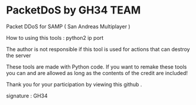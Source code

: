 # PacketDoS by GH34 TEAM
Packet DDoS for SAMP ( San Andreas Multiplayer ) 

How to using this tools : python2 ip port

The author is not responsible if this tool is used for actions that can destroy the server

These tools are made with Python code. If you want to remake these tools you can and are allowed as long as the contents of the credit are included!

Thank you for your participation by viewing this github .

signature :
GH34
